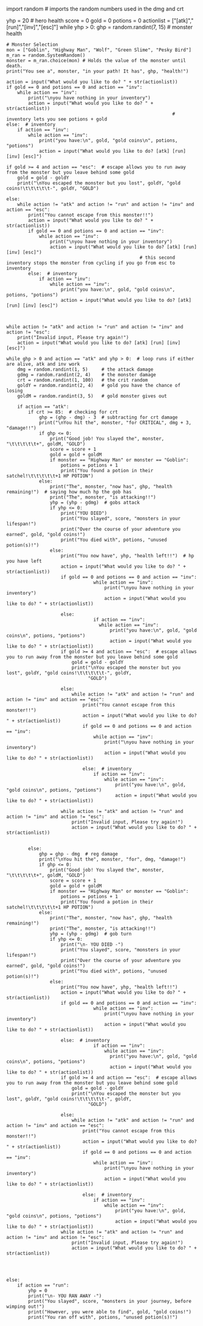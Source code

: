 import random  # imports the random numbers used in the dmg and crt

yhp = 20  # hero health
score = 0
gold = 0
potions = 0
actionlist = ["[atk]","[run]","[inv]","[esc]"]
while yhp > 0:
    ghp = random.randint(7, 15)  # monster health

    # Monster Selection
    mon = ["Goblin", "Highway Man", "Wolf", "Green Slime", "Pesky Bird"]
    m_ran = random.SystemRandom()
    monster = m_ran.choice(mon) # Holds the value of the monster until death.
    print("You see a", monster, "in your path! It has", ghp, "health!")

    action = input("What would you like to do? " + str(actionlist))
    if gold == 0 and potions == 0 and action == "inv":
        while action == "inv":
            print("\nyou have nothing in your inventory")
            action = input("What would you like to do? " + str(actionlist))
                                                                 # inventory lets you see potions + gold
    else:  # inventory
        if action == "inv":
            while action == "inv":
                print("you have:\n", gold, "gold coins\n", potions, "potions")
                action = input("What would you like to do? [atk] [run] [inv] [esc]")

    if gold >= 4 and action == "esc":  # escape allows you to run away from the monster but you leave behind some gold
        gold = gold - goldY
        print("\nYou escaped the monster but you lost", goldY, "gold coins!\t\t\t\t\t-", goldY, "GOLD")

    else:
        while action != "atk" and action != "run" and action != "inv" and action == "esc":
            print("You cannot escape from this monster!!")
            action = input("What would you like to do? " + str(actionlist))
            if gold == 0 and potions == 0 and action == "inv":
                while action == "inv":
                    print("\nyou have nothing in your inventory")
                    action = input("What would you like to do? [atk] [run] [inv] [esc]")
                                                     # this second inventory stops the monster from cycling if you go from esc to inventory
            else:  # inventory
                if action == "inv":
                    while action == "inv":
                        print("you have:\n", gold, "gold coins\n", potions, "potions")
                        action = input("What would you like to do? [atk] [run] [inv] [esc]")



    while action != "atk" and action != "run" and action != "inv" and action != "esc":
        print("Invalid input, Please try again!")
        action = input("What would you like to do? [atk] [run] [inv] [esc]")

    while ghp > 0 and action == "atk" and yhp > 0:  # loop runs if either are alive, atk and inv work
        dmg = random.randint(1, 5)     # the attack damage
        gdmg = random.randint(2, 4)    # the monster damage
        crt = random.randint(1, 100)   # the crit random
        goldY = random.randint(2, 4)   # gold you have the chance of losing
        goldM = random.randint(3, 5)   # gold monster gives out

        if action == "atk":
            if crt >= 85:  # checking for crt
                ghp = (ghp - dmg) - 3  # subtracting for crt damage
                print("\nYou hit the", monster, "for CRITICAL", dmg + 3, "damage!!")
                if ghp <= 0:
                    print("Good job! You slayed the", monster, "\t\t\t\t\t+", goldM, "GOLD")
                    score = score + 1
                    gold = gold + goldM
                    if monster == "Highway Man" or monster == "Goblin":
                        potions = potions + 1
                        print("You found a potion in their satchel!\t\t\t\t\t+1 HP POTION")
                else:
                    print("The", monster, "now has", ghp, "health remaining!")  # saying how much hp the gob has
                    print("The", monster, "is attacking!!")
                    yhp = (yhp - gdmg)  # gobs attack
                    if yhp <= 0:
                        print("YOU DIED")
                        print("You slayed", score, "monsters in your lifespan!")
                        print("Over the course of your adventure you earned", gold, "gold coins!")
                        print("You died with", potions, "unused potion(s)!")
                    else:
                        print("You now have", yhp, "health left!!")  # hp you have left
                        action = input("What would you like to do? " + str(actionlist))
                        if gold == 0 and potions == 0 and action == "inv":
                                    while action == "inv":
                                        print("\nyou have nothing in your inventory")
                                        action = input("What would you like to do? " + str(actionlist))

                        else: 
                                    if action == "inv":
                                      while action == "inv":
                                          print("you have:\n", gold, "gold coins\n", potions, "potions")
                                          action = input("What would you like to do? " + str(actionlist))
                        if gold >= 4 and action == "esc":  # escape allows you to run away from the monster but you leave behind some gold
                            gold = gold - goldY
                            print("\nYou escaped the monster but you lost", goldY, "gold coins!\t\t\t\t\t-", goldY,
                                  "GOLD")

                        else:
                            while action != "atk" and action != "run" and action != "inv" and action == "esc":
                                print("You cannot escape from this monster!!")
                                action = input("What would you like to do? " + str(actionlist))
                                if gold == 0 and potions == 0 and action == "inv":
                                    while action == "inv":
                                        print("\nyou have nothing in your inventory")
                                        action = input("What would you like to do? " + str(actionlist))

                                else:  # inventory
                                    if action == "inv":
                                        while action == "inv":
                                            print("you have:\n", gold, "gold coins\n", potions, "potions")
                                            action = input("What would you like to do? " + str(actionlist))

                        while action != "atk" and action != "run" and action != "inv" and action != "esc":
                            print("Invalid input, Please try again!")
                            action = input("What would you like to do? " + str(actionlist))


            else:
                ghp = ghp - dmg  # reg damage
                print("\nYou hit the", monster, "for", dmg, "damage!")
                if ghp <= 0:
                    print("Good job! You slayed the", monster, "\t\t\t\t\t+", goldM, "GOLD")
                    score = score + 1
                    gold = gold + goldM
                    if monster == "Highway Man" or monster == "Goblin":
                        potions = potions + 1
                        print("You found a potion in their satchel!\t\t\t\t\t+1 HP POTION")
                else:
                    print("The", monster, "now has", ghp, "health remaining!")
                    print("The", monster, "is attacking!!")
                    yhp = (yhp - gdmg)  # gob turn
                    if yhp <= 0:
                        print("\n- YOU DIED -")
                        print("You slayed", score, "monsters in your lifespan!")
                        print("Over the course of your adventure you earned", gold, "gold coins!")
                        print("You died with", potions, "unused potion(s)!")
                    else:
                        print("You now have", yhp, "health left!!")
                        action = input("What would you like to do? " + str(actionlist))
                        if gold == 0 and potions == 0 and action == "inv":
                                    while action == "inv":
                                        print("\nyou have nothing in your inventory")
                                        action = input("What would you like to do? " + str(actionlist))

                        else:  # inventory
                                    if action == "inv":
                                        while action == "inv":
                                          print("you have:\n", gold, "gold coins\n", potions, "potions")
                                          action = input("What would you like to do? " + str(actionlist))
                        if gold >= 4 and action == "esc":  # escape allows you to run away from the monster but you leave behind some gold
                            gold = gold - goldY
                            print("\nYou escaped the monster but you lost", goldY, "gold coins!\t\t\t\t\t-", goldY,
                                  "GOLD")

                        else:
                            while action != "atk" and action != "run" and action != "inv" and action == "esc":
                                print("You cannot escape from this monster!!")
                                action = input("What would you like to do? " + str(actionlist))
                                if gold == 0 and potions == 0 and action == "inv":
                                    while action == "inv":
                                        print("\nyou have nothing in your inventory")
                                        action = input("What would you like to do? " + str(actionlist))

                                else:  # inventory
                                    if action == "inv":
                                        while action == "inv":
                                            print("you have:\n", gold, "gold coins\n", potions, "potions")
                                            action = input("What would you like to do? " + str(actionlist))
                        while action != "atk" and action != "run" and action != "inv" and action != "esc":
                            print("Invalid input, Please try again!")
                            action = input("What would you like to do? " + str(actionlist))
                            



    else:
        if action == "run":
            yhp = 0
            print("\n- YOU RAN AWAY -")
            print("You slayed", score, "monsters in your journey, before wimping out!")
            print("However, you were able to find", gold, "gold coins!")
            print("You ran off with", potions, "unused potion(s)!")
